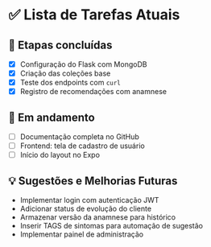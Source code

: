# ✅ Lista de Tarefas Atuais

## 🔨 Etapas concluídas

- [x] Configuração do Flask com MongoDB
- [x] Criação das coleções base
- [x] Teste dos endpoints com `curl`
- [x] Registro de recomendações com anamnese

## 🚧 Em andamento

- [ ] Documentação completa no GitHub
- [ ] Frontend: tela de cadastro de usuário
- [ ] Início do layout no Expo

## 💡 Sugestões e Melhorias Futuras

- Implementar login com autenticação JWT
- Adicionar status de evolução do cliente
- Armazenar versão da anamnese para histórico
- Inserir TAGS de sintomas para automação de sugestão
- Implementar painel de administração